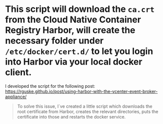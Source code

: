# This script will download the `ca.crt` from the Cloud Native Container Registry Harbor, will create the necessary folder under `/etc/docker/cert.d/` to let you login into Harbor via your local docker client.

I developed the script for the following post: https://rguske.github.io/post/using-harbor-with-the-vcenter-event-broker-appliance/

> To solve this issue, I´ve created a little script which downloads the root certificate from Harbor, creates the relevant directories, puts the certificate into those and restarts the docker service.
